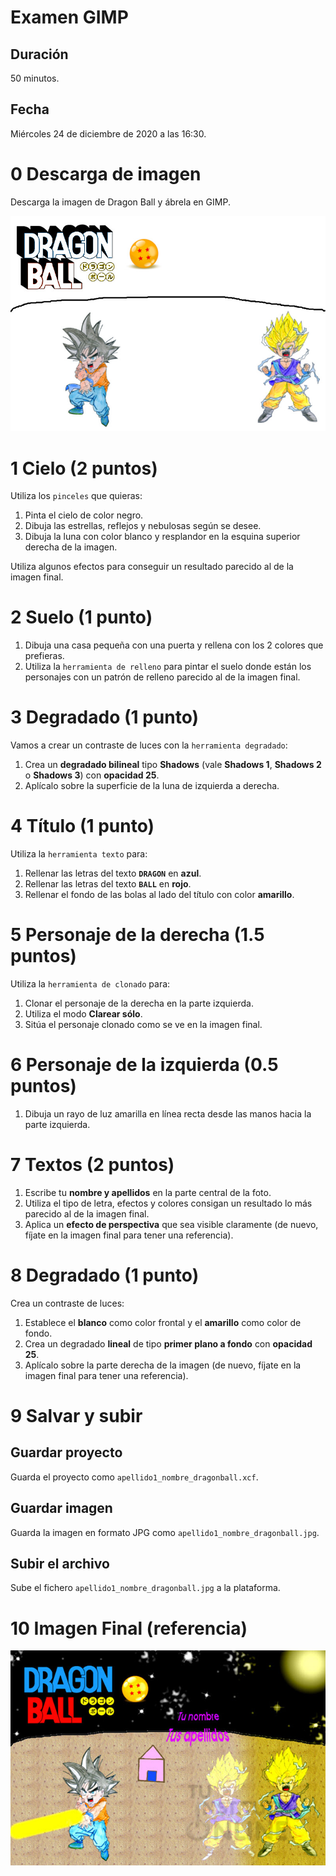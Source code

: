 # Examen GIMP

## Duración

50 minutos.

## Fecha

Miércoles 24 de diciembre de 2020 a las 16:30.

# 0 Descarga de imagen

Descarga la imagen de Dragon Ball y ábrela en GIMP.

![Imagen Inicial](./img/imagen-inicial.jpg)

# 1 Cielo (2 puntos)

Utiliza los `pinceles` que quieras:

1. Pinta el cielo de color negro.
2. Dibuja las estrellas, reflejos y nebulosas según se desee.
3. Dibuja la luna con color blanco y resplandor en la esquina superior derecha de la imagen.

Utiliza algunos efectos para conseguir un resultado parecido al de la imagen final.

# 2 Suelo (1 punto)

1. Dibuja una casa pequeña con una puerta y rellena con los 2 colores que prefieras.
2. Utiliza la `herramienta de relleno` para pintar el suelo donde están los personajes con un patrón de relleno parecido al de la imagen final.

# 3 Degradado (1 punto)

Vamos a crear un contraste de luces con la `herramienta degradado`:

1. Crea un **degradado bilineal** tipo **Shadows** (vale **Shadows 1**, **Shadows 2** o **Shadows 3**) con **opacidad 25**.
2. Aplícalo sobre la superficie de la luna de izquierda a derecha.

# 4 Título (1 punto)

Utiliza la `herramienta texto` para:

1. Rellenar las letras del texto **`DRAGON`** en **azul**.
2. Rellenar las letras del texto **`BALL`** en **rojo**.
3. Rellenar el fondo de las bolas al lado del título con color **amarillo**.

# 5 Personaje de la derecha (1.5 puntos)

Utiliza la `herramienta de clonado` para:

1. Clonar el personaje de la derecha en la parte izquierda.
2. Utiliza el modo **Clarear sólo**.
2. Sitúa el personaje clonado como se ve en la imagen final.

# 6 Personaje de la izquierda (0.5 puntos)

1. Dibuja un rayo de luz amarilla en línea recta desde las manos hacia la parte izquierda.

# 7 Textos (2 puntos)

1. Escribe tu **nombre y apellidos** en la parte central de la foto.
2. Utiliza el tipo de letra, efectos y colores consigan un resultado lo más parecido al de la imagen final.
2. Aplica un **efecto de perspectiva** que sea visible claramente (de nuevo, fíjate en la imagen final para tener una referencia).

# 8 Degradado (1 punto)

Crea un contraste de luces:

1. Establece el **blanco** como color frontal y el **amarillo** como color de fondo.
2. Crea un degradado **lineal** de tipo **primer plano a fondo** con **opacidad 25**.
3. Aplícalo sobre la parte derecha de la imagen (de nuevo, fíjate en la imagen final para tener una referencia).

# 9 Salvar y subir

## Guardar proyecto

Guarda el proyecto como `apellido1_nombre_dragonball.xcf`.

## Guardar imagen

Guarda la imagen en formato JPG como `apellido1_nombre_dragonball.jpg`.

## Subir el archivo

Sube el fichero `apellido1_nombre_dragonball.jpg` a la plataforma.

# 10 Imagen Final (referencia)

![Imagen Final para referencia](./img/imagen-final.jpg)
